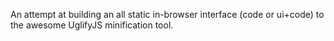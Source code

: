 An attempt at building an all static in-browser interface (code or ui+code) to the awesome UglifyJS minification tool.
